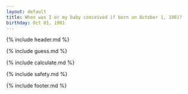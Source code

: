 ```yaml
---
layout: default
title: When was I or my baby conceived if born on October 1, 1901?
birthday: Oct 01, 1901
---
```


{% include header.md %}

{% include guess.md %}

{% include calculate.md %}

{% include safety.md %}

{% include footer.md %}



